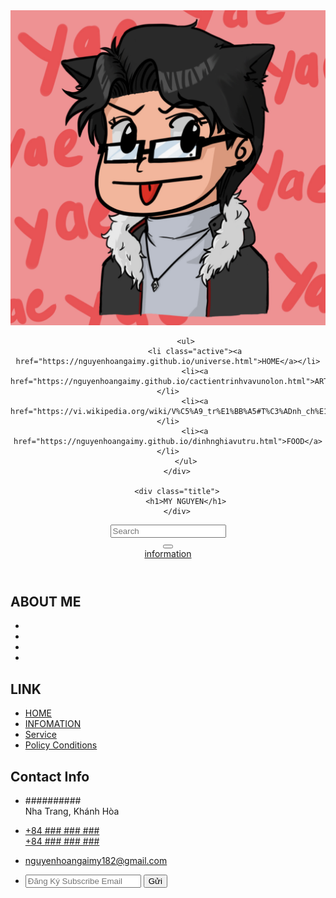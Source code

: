 <head>
	<title>MỸ NGUYỄN</title>
	<link rel="stylesheet" type="text/css" href="style.css">
	<meta charset="UTF-8">
    <meta name="viewport" content="width=device-width, initial-scale=1.0">
    <link rel="preconnect" href="https://fonts.gstatic.com">
    <link href="https://fonts.googleapis.com/css2?family=Roboto:wght@400;500&display=swap" rel="stylesheet">
    <link rel="stylesheet" href="https://stackpath.bootstrapcdn.com/font-awesome/4.7.0/css/font-awesome.min.css">
    <link rel="stylesheet" href="style.css">
</head>
<body>
	<header>
		<div class="main">
			<div class="logo">
				<img src="drawme22.jpg">
			</div>

			<ul>
				<li class="active"><a href="https://nguyenhoangaimy.github.io/universe.html">HOME</a></li>
				<li><a href="https://nguyenhoangaimy.github.io/cactientrinhvavunolon.html">ARTWWORK</a></li>
				<li><a href="https://vi.wikipedia.org/wiki/V%C5%A9_tr%E1%BB%A5#T%C3%ADnh_ch%E1%BA%A5t">MUSIC</a></li>
				<li><a href="https://nguyenhoangaimy.github.io/dinhnghiavutru.html">FOOD</a></li>
			</ul>
		</div>

		<div class="title">
			<h1>MY NGUYEN</h1>
		</div>
<div id="cover">
  <form method="get" action="">
    <div class="tb">
      <div class="td">
      	<input type="text" placeholder="Search" required>
      </div>
      <div class="td" id="s-cover">
        <button type="submit">
          <div id="s-circle"></div>
          <span></span>
        </button>
      </div>
    </div>
  </form>
</div>
		<div class="button">
			<a href="https://vi.wikipedia.org/wiki/V%C5%A9_tr%E1%BB%A5#:~:text=V%C5%A9%20tr%E1%BB%A5%20bao%20g%E1%BB%93m%20t%E1%BA%A5t%20c%E1%BA%A3%20c%C3%A1c%20v%E1%BA%ADt,n%E1%BB%95%20Big%20Bang%20kho%E1%BA%A3ng%2013%2C8%20t%E1%BB%B7%20n%C4%83m%20tr%C6%B0%E1%BB%9Bc." class="btn">information</a>
		</div>
	</header>
</body>
<footer>
     <div class="container">
         <!--Bắt Đầu Nội Dung Giới Thiệu-->
         <div class="noi-dung about">
             <h2>ABOUT ME</h2>
             <ul class="social-icon">
                 <li><a href=""><i class="fa fa-facebook"></i></a></li>
                 <li><a href=""><i class="fa fa-twitter"></i></a></li>
                 <li><a href=""><i class="fa fa-instagram"></i></a></li>
                 <li><a href=""><i class="fa fa-youtube"></i></a></li>
             </ul>
         </div>
         <!--Kết Thúc Nội Dung Giới Thiệu-->
         <!--Bắt Đầu Nội Dung Đường Dẫn-->
         <div class="noi-dung links">
             <h2>LINK</h2>
             <ul>
                 <li><a href="#">HOME</a></li>
                 <li><a href="#">INFOMATION</a></li>
                 <li><a href="#">Service</a></li>
                 <li><a href="#">Policy Conditions</a></li>
             </ul>
         </div>
         <!--Kết Thúc Nội Dung Đường Dẫn-->
         <!--Bắt Đâu Nội Dung Liên Hệ-->
         <div class="noi-dung contact">
             <h2>Contact Info</h2>
             <ul class="info">
                 <li>
                     <span><i class="fa fa-map-marker"></i></span>
                     <span>##########<br />
                         Nha Trang, Khánh Hòa</span>
                 </li>
                 <li>
                     <span><i class="fa fa-phone"></i></span>
                     <p><a href="#">+84 ### ### ###</a>
                         <br />
                         <a href="#">+84 ### ### ###</a></p>
                 </li>
                 <li>
                     <span><i class="fa fa-envelope"></i></span>
                     <p><a href="#">nguyenhoangaimy182@gmail.com</a></p>
                </li>
                 <li>
                     <form class="form">
                         <input type="email" class="form__field" placeholder="Đăng Ký Subscribe Email" />
                         <button type="button" class="btn btn--primary  uppercase">Gửi</button>
                     </form>
                 </li>
             </ul>
         </div>
         <!--Kết Thúc Nội Dung Liên Hệ-->
     </div>
 </footer>

